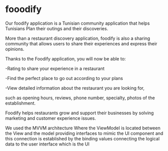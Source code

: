 # fooodify
Our foodify application is a Tunisian community application that helps Tunisians Plan their outings and their discoveries.

More than a restaurant discovery application, foodify is also a sharing community that allows users to share their experiences and express their opinions.

Thanks to the Foodify application, you will now be able to:

-Rating to share your experience in a restaurant

-Find the perfect place to go out according to your plans

-View detailed information about the restaurant you are looking for,

such as opening hours, reviews, phone number, specialty, photos of the establishment.

Foodify helps restaurants grow and support their businesses by solving marketing and customer experience issues.

We used the MVVM architecture
Where the ViewModel is located between the View and the model providing interfaces to mimic the UI component and this connection is established by the binding values ​​connecting the logical data to the user interface which is the UI
